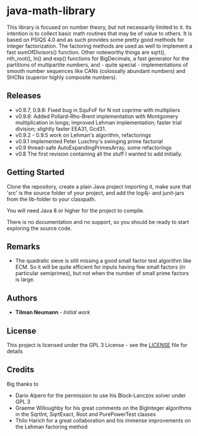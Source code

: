 # java-math-library

This library is focused on number theory, but not necessarily limited to it.
Its intention is to collect basic math routines that may be of value to others.
It is based on PSIQS 4.0 and as such provides some pretty good methods for integer factorization. 
The factoring methods are used as well to implement a fast sumOfDivisors() function.
Other noteworthy things are sqrt(), nth_root(), ln() and exp() functions for BigDecimals,
a fast generator for the partitions of multipartite numbers, and - quite special -
implementations of smooth number sequences like CANs (colossally abundant numbers) and SHCNs (superior highly composite numbers).


## Releases

* v0.9.7, 0.9.8: Fixed bug in SquFoF for N not coprime with multipliers
* v0.9.6: 	Added Pollard-Rho-Brent implementation with Montgomery multiplication in longs;
			improved Lehman implementation;
			faster trial division;
			slightly faster EEA31, Gcd31.
* v0.9.2 - 0.9.5 work on Lehman's algorithm, refactorings
* v0.9.1 implemented Peter Luschny's swinging prime factorial
* v0.9 thread-safe AutoExpandingPrimesArray, some refactorings
* v0.8 The first revision containing all the stuff I wanted to add initially.


## Getting Started

Clone the repository, create a plain Java project importing it, make sure that 'src' is the source folder of your project, and add the log4j- and junit-jars from the lib-folder to your classpath. 

You will need Java 8 or higher for the project to compile.

There is no documentation and no support, so you should be ready to start exploring the source code.


## Remarks

* The quadratic sieve is still missing a good small factor test algorithm like ECM.
So it will be quite efficient for inputs having few small factors (in particular semiprimes),
but not when the number of small prime factors is large.


## Authors

* **Tilman Neumann** - *Initial work*


## License

This project is licensed under the GPL 3 License - see the [LICENSE](LICENSE) file for details


## Credits

Big thanks to
* Dario Alpern for the permission to use his Block-Lanczos solver under GPL 3
* Graeme Willoughby for his great comments on the BigInteger algorithms in the SqrtInt, SqrtExact, Root and PurePowerTest classes
* Thilo Harich for a great collaboration and his immense improvements on the Lehman factoring method

